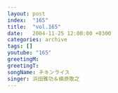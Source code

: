 ```yaml
---
layout: post
index:  "165"
title:  "vol.165"
date:   2004-11-25 12:00:00 +0300
categories: archive
tags: []
youtube: "165"
greetingM: 
greetingT: 
songName: チキンライス
singer: 浜田雅功＆槇原敬之
---
```

